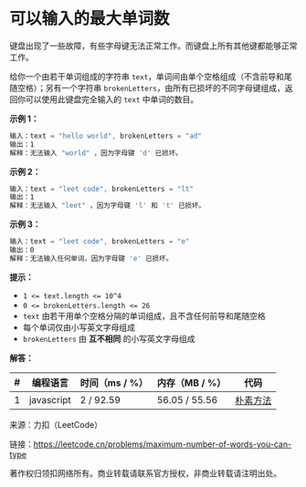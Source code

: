 # 可以输入的最大单词数

键盘出现了一些故障，有些字母键无法正常工作。而键盘上所有其他键都能够正常工作。

给你一个由若干单词组成的字符串 `text`，单词间由单个空格组成（不含前导和尾随空格）；另有一个字符串 `brokenLetters`，由所有已损坏的不同字母键组成，返回你可以使用此键盘完全输入的 `text` 中单词的数目。

**示例 1：**

``` javascript
输入：text = "hello world", brokenLetters = "ad"
输出：1
解释：无法输入 "world" ，因为字母键 'd' 已损坏。
```

**示例 2：**

``` javascript
输入：text = "leet code", brokenLetters = "lt"
输出：1
解释：无法输入 "leet" ，因为字母键 'l' 和 't' 已损坏。
```

**示例 3：**

``` javascript
输入：text = "leet code", brokenLetters = "e"
输出：0
解释：无法输入任何单词，因为字母键 'e' 已损坏。
```

**提示：**

- `1 <= text.length <= 10^4`
- `0 <= brokenLetters.length <= 26`
- `text` 由若干用单个空格分隔的单词组成，且不含任何前导和尾随空格
- 每个单词仅由小写英文字母组成
- `brokenLetters` 由 **互不相同** 的小写英文字母组成

**解答：**

**#**|**编程语言**|**时间（ms / %）**|**内存（MB / %）**|**代码**
------|----------|-----------------|----------------|--------
1|javascript|2 / 92.59|56.05 / 55.56|[朴素方法](./javascript/ac_v1.js)

来源：力扣（LeetCode）

链接：https://leetcode.cn/problems/maximum-number-of-words-you-can-type

著作权归领扣网络所有。商业转载请联系官方授权，非商业转载请注明出处。
